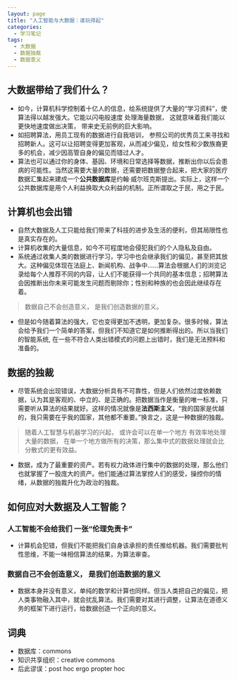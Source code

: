 ```yaml
---
layout: page
title: "人工智能与大数据：谁玩得起"
categories:
  - 学习笔记
tags:
  - 大数据
  - 数据独裁
  - 数据意义
---
```


## 大数据带给了我们什么？
- 如今，计算机科学控制着十亿人的信息，给系统提供了大量的“学习资料”，使算法得以越发强大。它能以闪电般速度 处理海量数据， 这就意味着我们能以更快地速度做出决策， 带来史无前例的巨大影响。
- 如招聘算法，用员工现有的数据进行自我培训， 参照公司的优秀员工来寻找和招聘新人。这可以让招聘变得更加客观，从而减少偏见，给女性和少数族裔更多的机会，减少因高管自身的偏见而错过人才。
- 算法也可以通过你的身体、基因、环境和日常选择等数据，推断出你以后会患病的可能性。当然这需要大量的数据，还需要把数据整合起来，把大家的医疗数据汇集起来建成一个**公共数据库**是约翰·威尔班克斯提出。实际上，这样一个公共数据库是用个人利益换取大众利益的机制。正所谓取之于民，用之于民。

## 计算机也会出错
- 自然大数据及人工只能给我们带来了科技的进步及生活的便利，但其局限性也是真实存在的。
- 计算机收集的大量信息，如今不可程度地会侵犯我们的个人隐私及自由。
- 系统通过收集人类的数据进行学习，学习中也会继承我们的偏见，甚至把其放大。这种偏见体现在法庭上、新闻机构、战争中......算法会根据人们的浏览记录给每个人推荐不同的内容，让人们不能获得一个共同的基本信息；招聘算法会因推断出你未来可能发生问题而剔除你；性别和种族的也会因此继续存在着。
> 数据自己不会创造意义， 是我们创造数据的意义。
- 但是如今随着算法的强大，它也变得更加不透明，更加复杂。很多时候，算法会给予我们一个简单的答案，但我们不知道它是如何推断得出的。所以当我们的智能系统, 在一些不符合人类出错模式的问题上出错时，我们是无法预料和准备的。

## 数据的独裁
- 尽管系统会出现错误，大数据分析具有不可靠性，但是人们依然过度依赖数据，认为其是客观的、中立的、是正确的。把数据当作是衡量的唯一标准，只需要听从算法的结果就好。这样的情况就像是**法西斯主义**，“我的国家是优越的，我只需要在乎我的国家，其他都不重要。”换言之，这是一种数据的独裁。
> 随着人工智慧与机器学习的兴起， 或许会可以在单一个地方 有效率地处理大量的数据， 在单一个地方做所有的决策，那么集中式的数据处理就会比分散式的更有效益。
- 数据，成为了最重要的资产。若有权力政体进行集中的数据的处理，那么他们也就掌握了一股庞大的资产。他们能通过算法掌控人们的感受，操控你的情绪，从数据的独裁升化为政治的独裁。

## 如何应对大数据及人工智能？
### 人工智能不会给我们 一张“伦理免责卡”
- 计算机会犯错，但我们不能把我们自身该承担的责任推给机器。我们需要批判性思维，不能一味相信算法的结果，为算法审查。
### 数据自己不会创造意义， 是我们创造数据的意义
- 数据本身并没有意义，单纯的数学和计算也同样。但当人类把自己的偏见，把人类事物融入其中，就会扰乱算法。我们需要对其进行调整，让算法在道德义务的框架下进行运行，给数据创造一个正向的意义。

## 词典
- 数据库：commons
- 知识共享组织：creative commons
- 后此谬误：post hoc ergo propter hoc
